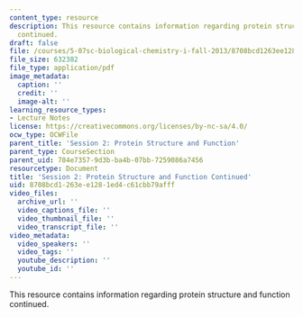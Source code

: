 ```yaml
---
content_type: resource
description: This resource contains information regarding protein structure and function
  continued.
draft: false
file: /courses/5-07sc-biological-chemistry-i-fall-2013/8708bcd1263ee1281ed4c61cbb79afff_MIT5_07SCF13_Lec4.pdf
file_size: 632382
file_type: application/pdf
image_metadata:
  caption: ''
  credit: ''
  image-alt: ''
learning_resource_types:
- Lecture Notes
license: https://creativecommons.org/licenses/by-nc-sa/4.0/
ocw_type: OCWFile
parent_title: 'Session 2: Protein Structure and Function'
parent_type: CourseSection
parent_uid: 784e7357-9d3b-ba4b-07bb-7259086a7456
resourcetype: Document
title: 'Session 2: Protein Structure and Function Continued'
uid: 8708bcd1-263e-e128-1ed4-c61cbb79afff
video_files:
  archive_url: ''
  video_captions_file: ''
  video_thumbnail_file: ''
  video_transcript_file: ''
video_metadata:
  video_speakers: ''
  video_tags: ''
  youtube_description: ''
  youtube_id: ''
---
```

This resource contains information regarding protein structure and function continued.